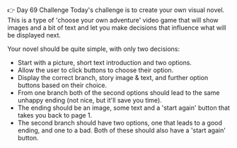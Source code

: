 👉 Day 69 Challenge
Today's challenge is to create your own visual novel. This is a type of 'choose your own adventure' video game that will show images and a bit of text and let you make decisions that influence what will be displayed next.

Your novel should be quite simple, with only two decisions:

- Start with a picture, short text introduction and two options.
- Allow the user to click buttons to choose their option.
- Display the correct branch, story image & text, and further option buttons based on their choice.
- From one branch both of the second options should lead to the same unhappy ending (not nice, but it'll save you time).
- The ending should be an image, some text and a 'start again' button that takes you back to page 1.
- The second branch should have two options, one that leads to a good ending, and one to a bad. Both of these should also have a 'start again' button.